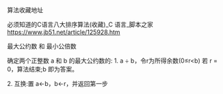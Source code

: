 算法收藏地址

必须知道的C语言八大排序算法(收藏)_C 语言_脚本之家
<https://www.jb51.net/article/125928.htm>

最大公约数 和 最小公倍数

确定两个正整数 a 和 b 的最大公约数的:
1\. a ÷ b，令r为所得余数(0≤r<b)
若 r = 0，算法结束;b 即为答案。

2\. 互换:置 a←b，b←r，并返回第一步
